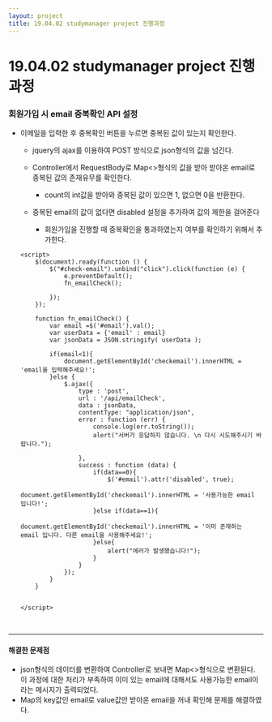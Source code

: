 ```yaml
---
layout: project
title: 19.04.02 studymanager project 진행과정
---
```


# 19.04.02 studymanager project 진행과정
### 회원가입 시 email 중복확인 API 설정
- 이메일을 입력한 후 중복확인 버튼을 누르면 중복된 값이 있는지 확인한다.
    - jquery의 ajax를 이용하여 POST 방식으로 json형식의 값을 넘긴다.

    - Controller에서 RequestBody로 Map<>형식의 값을 받아 받아온 email로 중복된 값의 존재유무를 확인한다.
        - count의 int값을 받아와 중복된 값이 있으면 1, 없으면 0을 반환한다.
    
    - 중복된 email의 값이 없다면 disabled 설정을 추가하여 값의 제한을 걸어준다
        - 회원가입을 진행할 때 중복확인을 통과하였는지 여부를 확인하기 위해서 추가한다.



    ```
    <script>
        $(document).ready(function () {
            $("#check-email").unbind("click").click(function (e) {
                e.preventDefault();
                fn_emailCheck();

            });
        });

        function fn_emailCheck() {
            var email =$('#email').val();
            var userData = {'email' : email}
            var jsonData = JSON.stringify( userData );

            if(email<1){
                document.getElementById('checkemail').innerHTML = 'email을 입력해주세요!';
            }else {
                $.ajax({
                    type : 'post',
                    url : '/api/emailCheck',
                    data : jsonData,
                    contentType: "application/json",
                    error : function (err) {
                        console.log(err.toString());
                        alert("서버가 응답하지 않습니다. \n 다시 시도해주시기 바랍니다.");

                    },
                    success : function (data) {
                        if(data==0){
                            $('#email').attr('disabled', true);
                            document.getElementById('checkemail').innerHTML = '사용가능한 email 입니다!';
                        }else if(data==1){
                            document.getElementById('checkemail').innerHTML = '이미 존재하는 email 입니다. 다른 email을 사용해주세요!';
                        }else{
                            alert("에러가 발생했습니다!");
                        }
                    }
                });
            }
        }


    </script>
    ``` 
    <br>
    
- - -

    
#### 해결한 문제점

- json형식의 데이터를 변환하여 Controller로 보내면 Map<>형식으로 변환된다. 이 과정에 대한 처리가 부족하여 이미 있는 email에 대해서도 사용가능한 email이라는 메시지가 출력되었다. 
- Map의 key값인 email로 value값안 받아온 email을 꺼내 확인해 문제를 해결하였다.